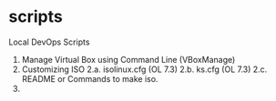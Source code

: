 # scripts
Local DevOps Scripts
1. Manage Virtual Box using Command Line (VBoxManage)
2. Customizing ISO
  2.a. isolinux.cfg (OL 7.3)
  2.b. ks.cfg (OL 7.3)
  2.c. README or Commands to make iso. 
3. 
